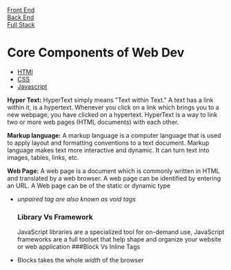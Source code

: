 [Front End](https://en.wikipedia.org/wiki/Front-end_web_development)
<br>
[Back End](https://www.codecademy.com/article/back-end-architecture)
<br>
[Full Stack](https://www.geeksforgeeks.org/what-is-full-stack-development/)
<br>
# Core Components of Web Dev
- [HTMl](https://www.javatpoint.com/html-tutorial)
- [CSS](https://www.javatpoint.com/css-tutorial)
- [Javascript](https://www.javatpoint.com/javascript-tutorial)

**Hyper Text:** HyperText simply means "Text within Text." A text has a link within it, is a hypertext. Whenever you click on a link which brings you to a new webpage, you have clicked on a hypertext. HyperText is a way to link two or more web pages (HTML documents) with each other.

**Markup language:** A markup language is a computer language that is used to apply layout and formatting conventions to a text document. Markup language makes text more interactive and dynamic. It can turn text into images, tables, links, etc.

**Web Page:** A web page is a document which is commonly written in HTML and translated by a web browser. A web page can be identified by entering an URL. A Web page can be of the static or dynamic type

- _unpaired tag are also known as void tags_

  ### Library Vs Framework
  JavaScript libraries are a specialized tool for on-demand use, JavaScript frameworks are a full toolset that help shape and organize your website or web application
 ###Block Vs Inline Tags
- Blocks takes the whole _width_ of the browser
